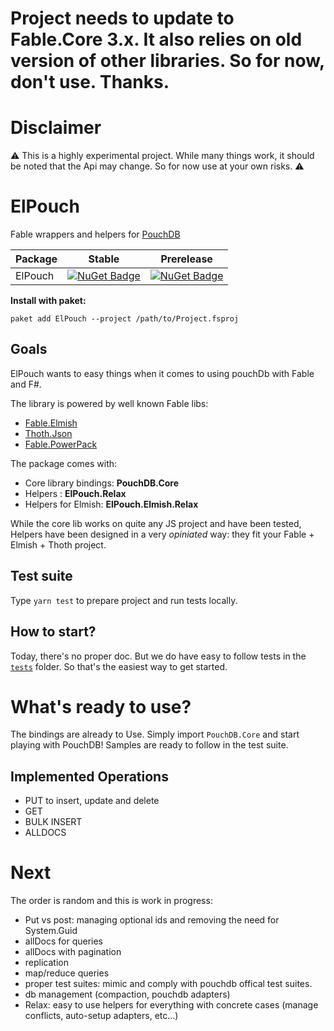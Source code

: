# Project needs to update to Fable.Core 3.x. It also relies on old version of other libraries. So for now, don't use. Thanks.



# Disclaimer
:warning: This is a highly experimental project. While many things work, it should be noted that the Api may change. So for now use at your own risks.  :warning:

# ElPouch

Fable wrappers and helpers for [PouchDB](http://pouchdb.com)

Package | Stable | Prerelease
--- | --- | ---
ElPouch | [![NuGet Badge](https://buildstats.info/nuget/ElPouch)](https://www.nuget.org/packages/ElPouch/) | [![NuGet Badge](https://buildstats.info/nuget/ElPouch?includePreReleases=true)](https://www.nuget.org/packages/ElPouch/)

**Install with paket:**
```
paket add ElPouch --project /path/to/Project.fsproj
```

## Goals
ElPouch wants to easy things when it comes to using pouchDb with Fable and F#.

The library is powered by well known Fable libs:
- [Fable.Elmish](https://github.com/elmish/elmish)
- [Thoth.Json](https://github.com/MangelMaxime/Thoth)
- [Fable.PowerPack](https://github.com/fable-compiler/fable-powerpack)

The package comes with: 
- Core library bindings: **PouchDB.Core**
- Helpers : **ElPouch.Relax**
- Helpers for Elmish: **ElPouch.Elmish.Relax**

While the core lib works on quite any JS project and have been tested, Helpers have been designed in a very *opiniated* way: they fit your Fable + Elmish + Thoth project.

## Test suite

Type `yarn test` to prepare project and run tests locally.

## How to start?

Today, there's no proper doc. 
But we do have easy to follow tests in the [`tests`](https://github.com/whitetigle/ElPouch/tree/master/tests) folder. So that's the easiest way to get started.

# What's ready to use?

The bindings are already to Use. Simply import `PouchDB.Core` and start playing with PouchDB!
Samples are ready to follow in the test suite.

## Implemented Operations
- PUT to insert, update and delete
- GET
- BULK INSERT
- ALLDOCS

# Next 
The order is random and this is work in progress:

- Put vs post: managing optional ids and removing the need for System.Guid
- allDocs for queries
- allDocs with pagination
- replication
- map/reduce queries
- proper test suites: mimic and comply with pouchdb offical test suites.
- db management (compaction, pouchdb adapters)
- Relax: easy to use helpers for everything with concrete cases (manage conflicts, auto-setup adapters, etc...)
